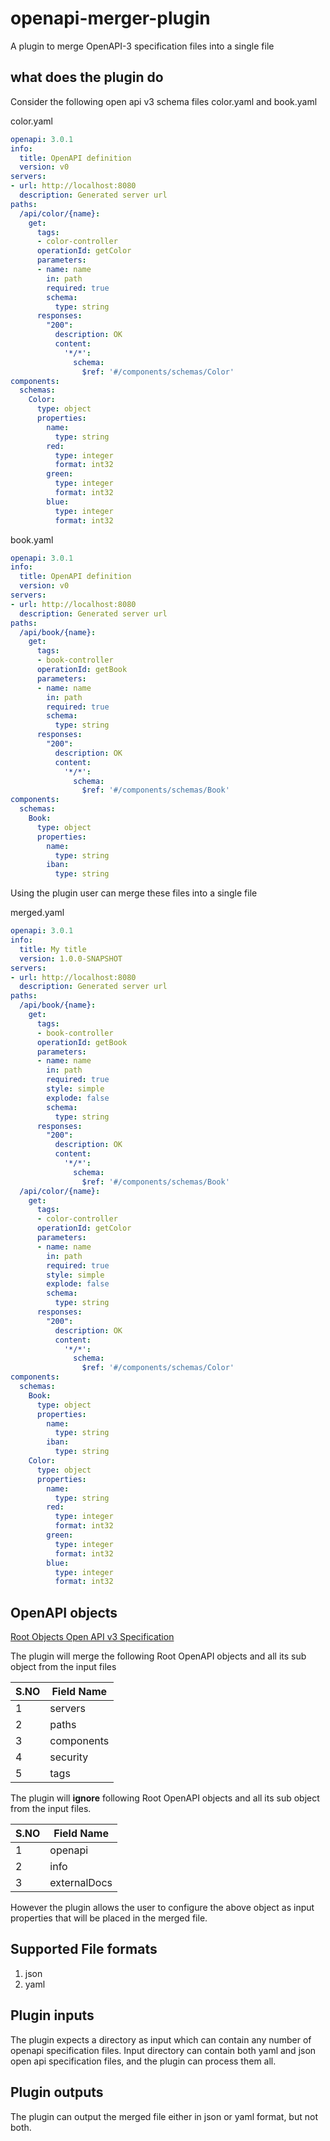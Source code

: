 # openapi-merger-plugin
A plugin to merge OpenAPI-3 specification files into a single file

what does the plugin do
------------------

Consider the following open api v3 schema files color.yaml and book.yaml

color.yaml
```yaml
openapi: 3.0.1
info:
  title: OpenAPI definition
  version: v0
servers:
- url: http://localhost:8080
  description: Generated server url
paths:
  /api/color/{name}:
    get:
      tags:
      - color-controller
      operationId: getColor
      parameters:
      - name: name
        in: path
        required: true
        schema:
          type: string
      responses:
        "200":
          description: OK
          content:
            '*/*':
              schema:
                $ref: '#/components/schemas/Color'
components:
  schemas:
    Color:
      type: object
      properties:
        name:
          type: string
        red:
          type: integer
          format: int32
        green:
          type: integer
          format: int32
        blue:
          type: integer
          format: int32
``` 

book.yaml
```yaml
openapi: 3.0.1
info:
  title: OpenAPI definition
  version: v0
servers:
- url: http://localhost:8080
  description: Generated server url
paths:
  /api/book/{name}:
    get:
      tags:
      - book-controller
      operationId: getBook
      parameters:
      - name: name
        in: path
        required: true
        schema:
          type: string
      responses:
        "200":
          description: OK
          content:
            '*/*':
              schema:
                $ref: '#/components/schemas/Book'
components:
  schemas:
    Book:
      type: object
      properties:
        name:
          type: string
        iban:
          type: string
```

Using the plugin user can merge these files into a single file

merged.yaml
```yaml
openapi: 3.0.1
info:
  title: My title
  version: 1.0.0-SNAPSHOT
servers:
- url: http://localhost:8080
  description: Generated server url
paths:
  /api/book/{name}:
    get:
      tags:
      - book-controller
      operationId: getBook
      parameters:
      - name: name
        in: path
        required: true
        style: simple
        explode: false
        schema:
          type: string
      responses:
        "200":
          description: OK
          content:
            '*/*':
              schema:
                $ref: '#/components/schemas/Book'
  /api/color/{name}:
    get:
      tags:
      - color-controller
      operationId: getColor
      parameters:
      - name: name
        in: path
        required: true
        style: simple
        explode: false
        schema:
          type: string
      responses:
        "200":
          description: OK
          content:
            '*/*':
              schema:
                $ref: '#/components/schemas/Color'
components:
  schemas:
    Book:
      type: object
      properties:
        name:
          type: string
        iban:
          type: string
    Color:
      type: object
      properties:
        name:
          type: string
        red:
          type: integer
          format: int32
        green:
          type: integer
          format: int32
        blue:
          type: integer
          format: int32
``` 
OpenAPI objects
----------------

[Root Objects Open API v3 Specification](https://github.com/OAI/OpenAPI-Specification/blob/master/versions/3.0.3.md#openapi-object)

The plugin will merge the following Root OpenAPI objects and all its sub object from the input files

|S.NO|Field Name| 
|-----|---------|
|1|servers|
|2|paths|
|3|components|
|4|security|
|5|tags|

The plugin will **ignore** following Root OpenAPI objects and all its sub object from the input files.

|S.NO|Field Name| 
|-----|---------|
|1|openapi|
|2|info|
|3|externalDocs|

However the plugin allows the user to configure the above object as input properties that will be placed in the merged file.

Supported File formats
-------------------
1. json
2. yaml 

Plugin inputs
-------------
The plugin expects a directory as input which can contain any number of openapi specification files. Input directory can contain both yaml and json open api specification files, and the plugin can process them all.

Plugin outputs
-------------
The plugin can output the merged file either in json or yaml format, but not both.

 